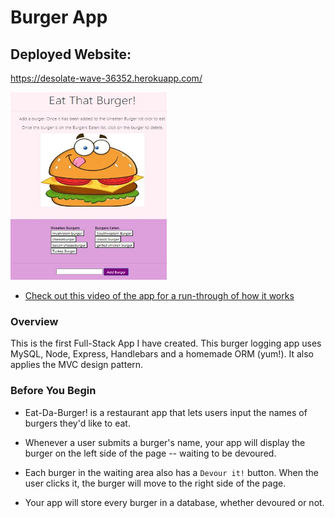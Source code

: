# Burger App 

## Deployed Website: 

https://desolate-wave-36352.herokuapp.com/

<img src="./public/assets/images/screenshot.jpg" width="250" height="300">

* [Check out this video of the app for a run-through of how it works](https://youtu.be/msvdn95x9OM)

### Overview

This is the first Full-Stack App I have created. This burger logging app uses MySQL, Node, Express, Handlebars and a homemade ORM (yum!). It also applies the MVC design pattern. 

### Before You Begin

* Eat-Da-Burger! is a restaurant app that lets users input the names of burgers they'd like to eat.

* Whenever a user submits a burger's name, your app will display the burger on the left side of the page -- waiting to be devoured.

* Each burger in the waiting area also has a `Devour it!` button. When the user clicks it, the burger will move to the right side of the page.

* Your app will store every burger in a database, whether devoured or not.




